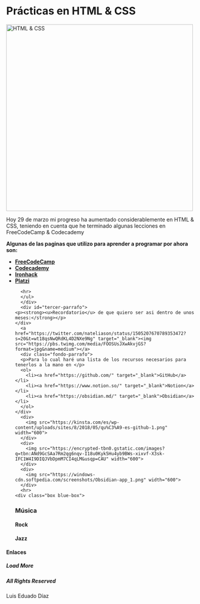 <!DOCTYPE html>
<html lang="en-US">
  <head>
      <meta charset="UTF-8">
      <title><strong>Prácticas en HTML & CSS</strong></title>
      <link href=".css" type="text/css" rel="stylesheet">
  </head>
  <body>
      <h1 class="practicasenhtmlcss">Prácticas en HTML & CSS</h1>
      <img class="imagen-cambios" src="https://www.htmlandcssbook.com/images/slideshow-home/triplicate.jpg" width="500" alt="HTML & CSS">
      <div id="primer-parrafo">
      <p>Hoy 29 de marzo mi progreso ha aumentado considerablemente en HTML & CSS, teniendo en cuenta que he terminado algunas lecciones en FreeCodeCamp & Codecademy</p>
      </div>
      <div id="segundo-parrafo">
      <p><strong>Algunas de las paginas que utilizo para aprender a programar por ahora son:</strong></p>
      </div>
      <div>
      <ul>
        <li><a href="https://www.freecodecamp.org/" target="_blank"><strong>FreeCodeCamp</strong></a></li>
        <li><a href="https://www.codecademy.com/learn" target="_blank"><strong>Codecademy</strong></a></li>
        <li><a href="https://www.ironhack.com/en" target="_blank"><strong>Ironhack</strong></a></li>
        <li><a href="https://platzi.com/" target="_blank"><strong>Platzi</strong></a></li>
    
      <hr>
      </ul>
      </div>
      <div id="tercer-parrafo">
    <p><strong><u>Recordatorio</u> de que quiero ser asi dentro de unos meses:</strong></p>
    </div>
      <a href="https://twitter.com/nateliason/status/1505207670789353472?s=20&t=wt18qsNwQRdKL4D2NXe9Ng" target="_blank"><img src="https://pbs.twimg.com/media/FOOSUsJXwAkvjGS?format=jpg&name=medium"></a>
      <div class="fondo-parrafo">
      <p>Para lo cual haré una lista de los recursos necesarios para tenerlos a la mano en </p>
      <ol>
        <li><a href="https://github.com/" target="_blank">GitHub</a></li>
        <li><a href="https://www.notion.so/" target="_blank">Notion</a></li>
        <li><a href="https://obsidian.md/" target="_blank">Obsidian</a></li>
      </ol>
    </div>
      <div>
        <img src="https://kinsta.com/es/wp-content/uploads/sites/8/2018/05/qu%C3%A9-es-github-1.png" width="600">
      </div>
      <div>
        <img src="https://encrypted-tbn0.gstatic.com/images?q=tbn:ANd9GcSAa7Rm2qg6nqv-I18u0Kyk5Hu4yb9BWs-xixvf-X3sk-IFC1W4I9DIQJVbDpmM7CI4qLM&usqp=CAU" width="600">
      </div>
      <div>
        <img src="https://windows-cdn.softpedia.com/screenshots/Obsidian-app_1.png" width="600">
      </div>
      <hr>
    <div class="box blue-box">
<h3 class="snippet-text">Música</h3>

<h4 class="box blanco-box">Rock</h4>
<h4 class="box yellow-box">Jazz</h4>
</div>
        <div class="box white-box">
        <h4 class="snippet-text">Enlaces</h4>
        <h5 class="box black-box">Load More</h5>
        <h5 class="box black-box">All Rights Reserved</h5>
      </div>
      <footer>Luis Eduado Díaz</footer>
    </body>
  </html>
